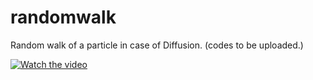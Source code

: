 # randomwalk 
Random walk of a particle in case of Diffusion.  (codes to be uploaded.)

[![Watch the video](https://i.imgur.com/vKb2F1B.png)](https://github.com/nishantaMishra/randomwalk/blob/main/randomwalk.mp4)




